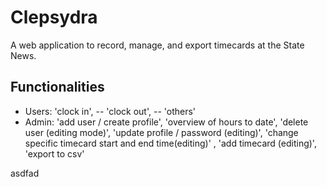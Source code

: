 Clepsydra
=========

A web application to record, manage, and export timecards at the State News.

Functionalities
---------------

* Users: 'clock in', -- 'clock out', -- 'others'    			                   
* Admin: 'add user / create profile', 'overview of hours to date', 'delete user (editing mode)', 'update profile / password (editing)', 'change specific timecard start and end time(editing)' , 'add timecard (editing)', 'export to csv'
                                                                                         
asdfad
